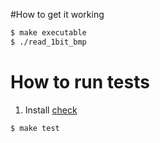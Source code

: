 #How to get it working
```sh
$ make executable
$ ./read_1bit_bmp
```

# How to run tests
1. Install [check](http://libcheck.github.io/check/)

```sh
$ make test
```

